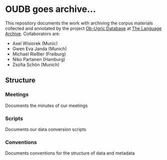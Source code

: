 # OUDB goes archive…

This repository documents the work with archiving the corpus materials collected and annotated by the project [Ob-Ugric Database](http://www.oudb.gwi.uni-muenchen.de) at [The Language Archive](https://tla.mpi.nl). Collaborators are:

* Axel Wisiorek (Munic)
* Gwen Eva Janda (Munich)
* Michael Rießler (Freiburg)
* Niko Partanen (Hamburg)
* Zsófia Schön (Munich)

## Structure

### Meetings

Documents the minutes of our meetings

### Scripts

Documents our data conversion scripts

### Conventions

Documents conventions for the structure of data and metadata
